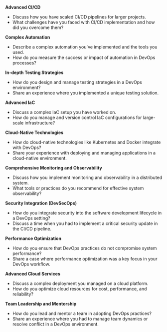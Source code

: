 **Advanced CI/CD**
 - Discuss how you have scaled CI/CD pipelines for larger projects.
 - What challenges have you faced with CI/CD implementation and how did you overcome them?

**Complex Automation**
 - Describe a complex automation you've implemented and the tools you used.
 - How do you measure the success or impact of automation in DevOps processes?

**In-depth Testing Strategies**
 - How do you design and manage testing strategies in a DevOps environment?
 - Share an experience where you implemented a unique testing solution.

**Advanced IaC**
 - Discuss a complex IaC setup you have worked on.
 - How do you manage and version control IaC configurations for large-scale infrastructure?

**Cloud-Native Technologies**
 - How do cloud-native technologies like Kubernetes and Docker integrate with DevOps?
 - Share your experience with deploying and managing applications in a cloud-native environment.

**Comprehensive Monitoring and Observability**
 - Discuss how you implement monitoring and observability in a distributed system.
 - What tools or practices do you recommend for effective system observability?

**Security Integration (DevSecOps)**
 - How do you integrate security into the software development lifecycle in a DevOps setting?
 - Discuss a time when you had to implement a critical security update in the CI/CD pipeline.

**Performance Optimization**
 - How do you ensure that DevOps practices do not compromise system performance?
 - Share a case where performance optimization was a key focus in your DevOps workflow.

**Advanced Cloud Services**
 - Discuss a complex deployment you managed on a cloud platform.
 - How do you optimize cloud resources for cost, performance, and reliability?

**Team Leadership and Mentorship**
 - How do you lead and mentor a team in adopting DevOps practices?
 - Share an experience where you had to manage team dynamics or resolve conflict in a DevOps environment.